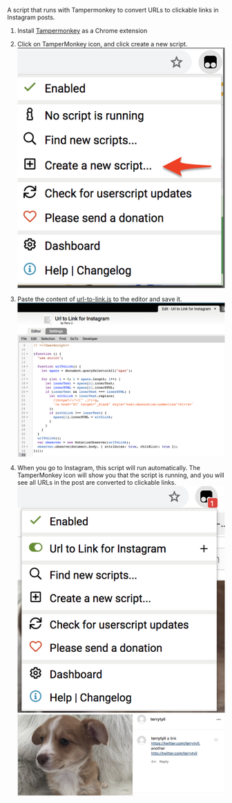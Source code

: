 A script that runs with Tampermonkey to convert URLs to clickable links in Instagram posts.

1. Install [Tampermonkey](https://chrome.google.com/webstore/detail/tampermonkey/dhdgffkkebhmkfjojejmpbldmpobfkfo?hl=en) as a Chrome extension 

2. Click on TamperMonkey icon, and click create a new script.![Screenshot menu](/screenshot-menu.png)

3. Paste the content of [url-to-link.js](/url-to-link.js)
 to the editor and save it. ![Editor](/editor.png)

 4. When you go to Instagram, this script will run automatically. The TamperMonkey icon will show you that the script is running, and you will see all URLs in the post are converted to clickable links.![Screenshot installed](/screenshot-installed.png)![Screenshot links](/screenshot-links.png)